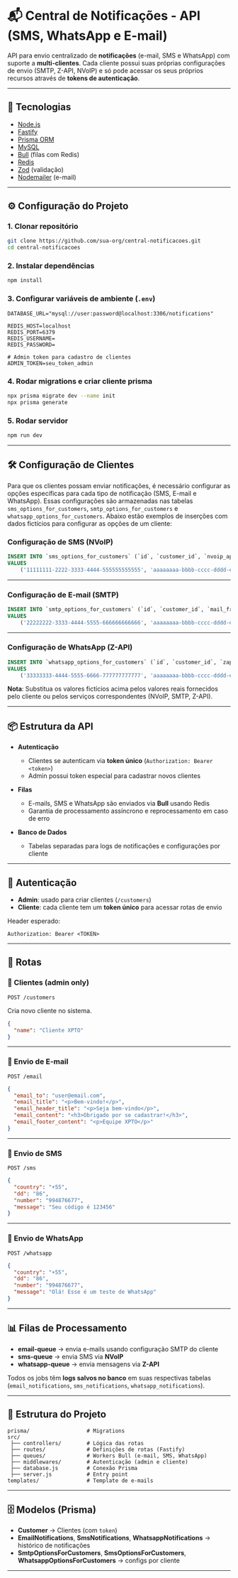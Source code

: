 # 📬 Central de Notificações - API (SMS, WhatsApp e E-mail)

API para envio centralizado de **notificações** (e-mail, SMS e WhatsApp) com suporte a **multi-clientes**.
Cada cliente possui suas próprias configurações de envio (SMTP, Z-API, NVoIP) e só pode acessar os seus próprios recursos através de **tokens de autenticação**.

---

## 🚀 Tecnologias

* [Node.js](https://nodejs.org/)
* [Fastify](https://fastify.dev/)
* [Prisma ORM](https://www.prisma.io/)
* [MySQL](https://www.mysql.com/)
* [Bull](https://github.com/OptimalBits/bull) (filas com Redis)
* [Redis](https://redis.io/)
* [Zod](https://zod.dev/) (validação)
* [Nodemailer](https://nodemailer.com/) (e-mail)

---

## ⚙️ Configuração do Projeto

### 1. Clonar repositório

```bash
git clone https://github.com/sua-org/central-notificacoes.git
cd central-notificacoes
```

### 2. Instalar dependências

```bash
npm install
```

### 3. Configurar variáveis de ambiente (`.env`)

```env
DATABASE_URL="mysql://user:password@localhost:3306/notifications"

REDIS_HOST=localhost
REDIS_PORT=6379
REDIS_USERNAME=
REDIS_PASSWORD=

# Admin token para cadastro de clientes
ADMIN_TOKEN=seu_token_admin
```

### 4. Rodar migrations e criar cliente prisma

```bash
npx prisma migrate dev --name init
npx prisma generate
```

### 5. Rodar servidor

```bash
npm run dev
```

---

## 🛠️ Configuração de Clientes

Para que os clientes possam enviar notificações, é necessário configurar as opções específicas para cada tipo de notificação (SMS, E-mail e WhatsApp). Essas configurações são armazenadas nas tabelas `sms_options_for_customers`, `smtp_options_for_customers` e `whatsapp_options_for_customers`. Abaixo estão exemplos de inserções com dados fictícios para configurar as opções de um cliente:

### Configuração de SMS (NVoIP)

```sql
INSERT INTO `sms_options_for_customers` (`id`, `customer_id`, `nvoip_api_key`, `nvoip_api_url`, `createdAt`, `updatedAt`)
VALUES
    ('11111111-2222-3333-4444-555555555555', 'aaaaaaaa-bbbb-cccc-dddd-eeeeeeeeeeee', 'QWxhZGRpbjpPcGVuU2VzYW1l', 'https://api-fake.nvoip.com/v2', '2025-01-01 00:00:00.000', '2025-01-01 00:00:00.000');
```

---

### Configuração de E-mail (SMTP)

```sql
INSERT INTO `smtp_options_for_customers` (`id`, `customer_id`, `mail_from_address`, `mail_from_name`, `smtp_host`, `smtp_pass`, `smtp_port`, `smtp_user`, `createdAt`, `updatedAt`)
VALUES
    ('22222222-3333-4444-5555-666666666666', 'aaaaaaaa-bbbb-cccc-dddd-eeeeeeeeeeee', 'noreply@fake-mail.com', 'Fake Notification', 'smtp.fakehost.com', 'FakePass123!', '587', 'fake_user@fake-tenant.com', '2025-01-01 00:00:00.000', '2025-01-01 00:00:00.000');
```

---

### Configuração de WhatsApp (Z-API)

```sql
INSERT INTO `whatsapp_options_for_customers` (`id`, `customer_id`, `zapi_client_token`, `zapi_client_instance`, `zapi_client_url`, `createdAt`, `updatedAt`)
VALUES
    ('33333333-4444-5555-6666-777777777777', 'aaaaaaaa-bbbb-cccc-dddd-eeeeeeeeeeee', 'FAKE_TOKEN_1234567890', 'FAKEINSTANCE123456', 'https://api.z-api.io/instances/FAKEINSTANCE123456/token/FAKE_TOKEN_123456', '2025-01-01 00:00:00.000', '2025-01-01 00:00:00.000');
```

**Nota**: Substitua os valores fictícios acima pelos valores reais fornecidos pelo cliente ou pelos serviços correspondentes (NVoIP, SMTP, Z-API).

---

## 📦 Estrutura da API

* **Autenticação**

  * Clientes se autenticam via **token único** (`Authorization: Bearer <token>`)
  * Admin possui token especial para cadastrar novos clientes

* **Filas**

  * E-mails, SMS e WhatsApp são enviados via **Bull** usando Redis
  * Garantia de processamento assíncrono e reprocessamento em caso de erro

* **Banco de Dados**

  * Tabelas separadas para logs de notificações e configurações por cliente

---

## 🔑 Autenticação

* **Admin**: usado para criar clientes (`/customers`)
* **Cliente**: cada cliente tem um **token único** para acessar rotas de envio

Header esperado:

```http
Authorization: Bearer <TOKEN>
```

---

## 📌 Rotas

### 👤 Clientes (admin only)

`POST /customers`

Cria novo cliente no sistema.

```json
{
  "name": "Cliente XPTO"
}
```

---

### 📧 Envio de E-mail

`POST /email`

```json
{
  "email_to": "user@email.com",
  "email_title": "<p>Bem-vindo!</p>",
  "email_header_title": "<p>Seja bem-vindo</p>",
  "email_content": "<h3>Obrigado por se cadastrar!</h3>",
  "email_footer_content": "<p>Equipe XPTO</p>"
}
```

---

### 📱 Envio de SMS

`POST /sms`

```json
{
  "country": "+55",
  "dd": "86",
  "number": "994876677",
  "message": "Seu código é 123456"
}
```

---

### 💬 Envio de WhatsApp

`POST /whatsapp`

```json
{
  "country": "+55",
  "dd": "86",
  "number": "994876677",
  "message": "Olá! Esse é um teste de WhatsApp"
}
```

---

## 📊 Filas de Processamento

* **email-queue** → envia e-mails usando configuração SMTP do cliente
* **sms-queue** → envia SMS via **NVoIP**
* **whatsapp-queue** → envia mensagens via **Z-API**

Todos os jobs têm **logs salvos no banco** em suas respectivas tabelas (`email_notifications`, `sms_notifications`, `whatsapp_notifications`).

---

## 📂 Estrutura do Projeto

```
prisma/                  # Migrations
src/
 ├── controllers/        # Lógica das rotas
 ├── routes/             # Definições de rotas (Fastify)
 ├── queues/             # Workers Bull (e-mail, SMS, WhatsApp)
 ├── middlewares/        # Autenticação (admin e cliente)
 ├── database.js         # Conexão Prisma
 ├── server.js           # Entry point
templates/               # Template de e-mails
```

---

## 🗄️ Modelos (Prisma)

* **Customer** → Clientes (com `token`)
* **EmailNotifications**, **SmsNotifications**, **WhatsappNotifications** → histórico de notificações
* **SmtpOptionsForCustomers**, **SmsOptionsForCustomers**, **WhatsappOptionsForCustomers** → configs por cliente

---